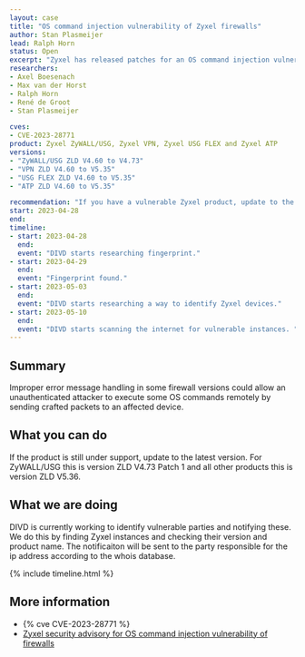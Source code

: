 ```yaml
---
layout: case
title: "OS command injection vulnerability of Zyxel firewalls"
author: Stan Plasmeijer
lead: Ralph Horn
status: Open
excerpt: "Zyxel has released patches for an OS command injection vulnerability found by TRAPA Security and urges uses to install them for optimal protection."
researchers:
- Axel Boesenach
- Max van der Horst
- Ralph Horn
- René de Groot
- Stan Plasmeijer

cves:
- CVE-2023-28771
product: Zyxel ZyWALL/USG, Zyxel VPN, Zyxel USG FLEX and Zyxel ATP
versions: 
- "ZyWALL/USG ZLD V4.60 to V4.73"
- "VPN ZLD V4.60 to V5.35"
- "USG FLEX ZLD V4.60 to V5.35"
- "ATP ZLD V4.60 to V5.35"

recommendation: "If you have a vulnerable Zyxel product, update to the latest version."
start: 2023-04-28
end: 
timeline:
- start: 2023-04-28
  end:
  event: "DIVD starts researching fingerprint."
- start: 2023-04-29
  end:
  event: "Fingerprint found."
- start: 2023-05-03
  end:
  event: "DIVD starts researching a way to identify Zyxel devices."
- start: 2023-05-10
  end:
  event: "DIVD starts scanning the internet for vulnerable instances. "
---
```


## Summary

Improper error message handling in some firewall versions could allow an unauthenticated attacker to execute some OS commands remotely by sending crafted packets to an affected device.

## What you can do

If the product is still under support, update to the latest version. For ZyWALL/USG this is version ZLD V4.73 Patch 1 and all other products this is version ZLD V5.36.

## What we are doing

DIVD is currently working to identify vulnerable parties and notifying these. We do this by finding Zyxel instances and checking their version and product name. The notificaiton will be sent to the party responsible for the ip address according to the whois database. 

{% include timeline.html %}

## More information

* {% cve CVE-2023-28771 %}
* [Zyxel security advisory for OS command injection vulnerability of firewalls](https://www.zyxel.com/global/en/support/security-advisories/zyxel-security-advisory-for-remote-command-injection-vulnerability-of-firewalls)
